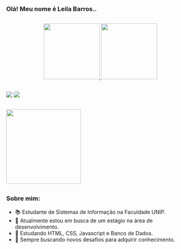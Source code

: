 ### Olá! Meu nome é Leila Barros..

##

<div align="center">
  <a href="https://github.com/LeilaOBarros">
  <img height="150em" src="https://github-readme-stats.vercel.app/api?username=leilaobarros&show_icons=true&theme=dracula&include_all_commits=true&count_private=true"/>
  <img height="150em" src="https://github-readme-stats.vercel.app/api/top-langs/?username=leilaobarros&layout=compact&langs_count=7&theme=dracula"/>
</div>
  
 ##
 
<div> 
  <a href = "mailto:leila.barros20014@gmail.com"><img src="https://img.shields.io/badge/-Gmail-%23333?style=for-the-badge&logo=gmail&logoColor=white" target="_blank"></a>
  <a href="https://www.linkedin.com/in/leila-barroos" target="_blank"><img src="https://img.shields.io/badge/-LinkedIn-%230077B5?style=for-the-badge&logo=linkedin&logoColor=white" target="_blank"></a> 
<br>
  
##
  <a href="https://drive.google.com/file/d/1FRiT9FrfeU4pfL32F5jwqoBFZ9t_xZ_N/view?usp=sharing"><img src="https://cdn-icons-png.flaticon.com/512/345/345609.png" width=200><a>
</div>
  
##

### Sobre mim:

- 📚 Estudante de Sistemas de Informação na Faculdade UNIP.
- 🔭 Atualmente estou em busca de um estágio na área de desenvolvimento.
- 🌱 Estudando HTML, CSS, Javascript e Banco de Dados.
- 🧶 Sempre buscando novos desafios para adquirir conhecimento.
  
 ##


